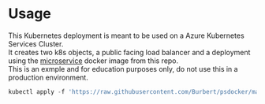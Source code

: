 # Usage
This Kubernetes deployment is meant to be used on a Azure Kubernetes Services Cluster.<br>
It creates two k8s objects, a public facing load balancer and a deployment using the [microservice](https://github.com/Burbert/psdocker/tree/main/container/microservice) docker image from this repo.<br>
This is an exmple and for education purposes only, do not use this in a production environment.

```Powershell
kubectl apply -f 'https://raw.githubusercontent.com/Burbert/psdocker/main/k8s/deploy.yaml'
```
